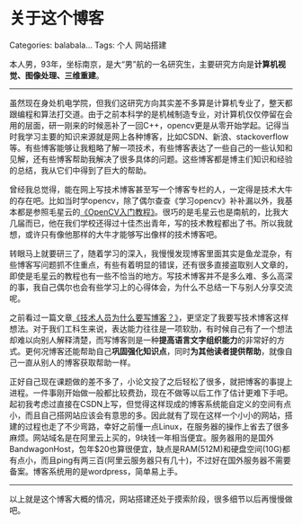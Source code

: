 ﻿# 关于这个博客

Categories: balabala...
Tags: 个人 网站搭建

本人男，93年，坐标南京，是大“男”航的一名研究生，主要研究方向是**计算机视觉、图像处理、三维重建**。

------------
虽然现在身处机电学院，但我们这研究方向其实差不多算是计算机专业了，整天都跟编程和算法打交道。由于之前本科学的是机械制造专业，对计算机仅仅停留在会用的层面，研一刚来的时候恶补了一回C++，opencv更是从零开始学起。记得当时我学习主要的知识来源就是网上各种博客，比如CSDN、新浪、stackoverflow等。有些博客能够让我粗略了解一项技术，有些博客表达了一些自己的一些认知和见解，还有些博客帮助我解决了很多具体的问题。这些博客都是博主们知识和经验的总结，我从它们中得到了巨大的帮助。

曾经我总觉得，能在网上写技术博客甚至写一个博客专栏的人，一定得是技术大牛的存在吧。比如当时学opencv，除了偶尔查查《学习opencv》补补漏以外，我基本都是参照毛星云的[《OpenCV入门教程》](http://blog.csdn.net/zhmxy555/article/category/1923021 "OpenCV入门教程")。很巧的是毛星云也是南航的，比我大几届而已，他在我们学校还得过十佳杰出青年，写的技术教程都出了书。所以我就想，或许只有像他那样的大牛才能够写出像样的技术博客吧。

转眼马上就要研三了，随着学习的深入，我慢慢发现博客里面其实是鱼龙混杂，有些博客写问题抓不住重点，有些有着明显的错误，还有很多直接盗取别人文章的，即使是毛星云的教程也有一些不恰当的地方。写技术博客并不是多么难、多么高深的事，我自己偶尔也会有些学习上的心得体会，为什么不总结一下与别人分享交流呢。

之前看过一篇文章[《技术人员为什么要写博客？》](http://www.cnblogs.com/zery/p/3343893.html "技术人员为什么要写博客？")，更坚定了我要写技术博客这样想法。对于我们工科生来说，表达能力往往是一项软肋，有时候自己有了一个想法却难以向别人解释清楚，而写博客则是一种**提高语言文字组织能力**的非常好的方式。更何况博客还能帮助自己**巩固强化知识点**，同时**为其他读者提供帮助**，就像自己一直从别人的博客获取帮助一样。

正好自己现在课题做的差不多了，小论文投了之后轻松了很多，就把博客的事提上进程。一件事刚开始做一般都比较费劲，现在不做等以后工作了估计更难下手吧。起初我考虑过直接在CSDN上写，但觉得这样现成的博客系统能自定义的空间有点小，而且自己搭网站应该会有意思的多。因此就有了现在这样一个小小的网站，搭建的过程也走了不少弯路，幸好之前懂一点Linux，在服务器的操作上省去了很多麻烦。网站域名是在阿里云上买的，9块钱一年相当便宜。服务器用的是国外BandwagonHost，包年$20也算很便宜，缺点是RAM(512M)和硬盘空间(10G)都有点小，而且ping有两三百(阿里云服务器只有几十)，不过好在国外服务器不需要备案。博客系统用的是wordpress，简单易上手。

--------------
以上就是这个博客大概的情况，网站搭建还处于摸索阶段，很多细节以后再慢慢做吧。




